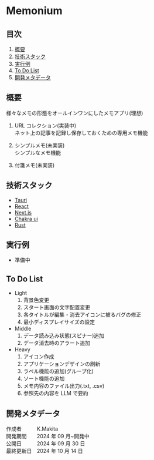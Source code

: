 # Memonium

## 目次

1. [概要](#概要)
1. [技術スタック](#技術スタック)
1. [実行例](#実行例)
1. [To Do List](#to-do-list)
1. [開発メタデータ](#開発メタデータ)

## 概要

様々なメモの形態をオールインワンにしたメモアプリ(理想)<br>

1. URL コレクション(実装中)<br>
   ネット上の記事を記録し保存しておくための専用メモ機能

1. シンプルメモ(未実装)<br>
   シンプルなメモ機能

1. 付箋メモ(未実装)

## 技術スタック

- [Tauri](https://tauri.app/)
- [React](https://react.dev/)
- [Next.js](https://nextjs.org/)
- [Chakra ui](https://v2.chakra-ui.com/)
- [Rust](https://www.rust-lang.org/ja/)

## 実行例

- 準備中

## To Do List

- Light
  1. 背景色変更
  1. スタート画面の文字配置変更
  1. 各タイトルが編集・消去アイコンに被るバグの修正
  1. 最小ディスプレイサイズの設定
- Middle
  1. データ読み込み状態(スピナー)追加
  1. データ消去時のアラート追加
- Heavy
  1. アイコン作成
  1. アプリケーションデザインの刷新
  1. ラベル機能の追加(グループ化)
  1. ソート機能の追加
  1. メモ内容のファイル出力(.txt, .csv)
  1. 参照先の内容を LLM で要約

## 開発メタデータ

作成者&emsp;&emsp;&emsp;K.Makita</br>
開発期間&emsp;&emsp;2024 年 09 月~開発中</br>
公開日&emsp;&emsp;&emsp;2024 年 09 月 30 日</br>
最終更新日&emsp;2024 年 10 月 14 日</br>
